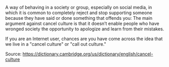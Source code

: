 A way of behaving in a society or group, especially on social media, in which it is common to completely reject and stop supporting someone because they have said or done something that offends you:
The main argument against cancel culture is that it doesn’t enable people who have wronged society the opportunity to apologize and learn from their mistakes.

If you are an Internet user, chances are you have come across the idea that we live in a "cancel culture" or "call out culture."

Source: https://dictionary.cambridge.org/us/dictionary/english/cancel-culture